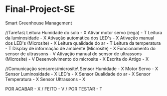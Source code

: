 # Final-Project-SE
Smart Greenhouse Management

//Tarefas\\
Leitura Humidade do solo - X
Ativar motor servo (rega) - T
Leitura da luminosidade - X
Ativação automática dos LED's - X
Ativação manual dos LED's (Microsite) - X
Leitura qualidade do ar - T
Leitura da temperatura - T
Display de informação de ambiente (Microsite) - X
Funcionamento do sensor de ultrassons - V
Ativação manual do sensor de ultrassons (Microsite) - V
Desenvolvimento do microsite - X
Escrita do Artigo - X

//Comunicação sensores/microsite\\
Sensor Humidade - X
Motor Servo - X
Sensor Luminosidade - X
LED's - X
Sensor Qualidade do ar - X
Sensor Temperatura - X
Sensor Ultrassons - X

POR ACABAR - X / FEITO - V / POR TESTAR - T
